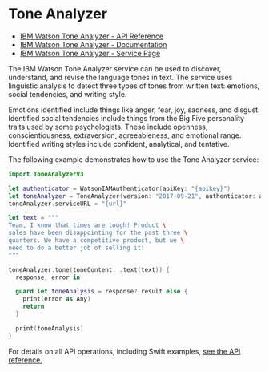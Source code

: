 # Tone Analyzer

* [IBM Watson Tone Analyzer - API Reference](https://cloud.ibm.com/apidocs/tone-analyzer?code=swift)
* [IBM Watson Tone Analyzer - Documentation](https://cloud.ibm.com/docs/services/tone-analyzer/index.html)
* [IBM Watson Tone Analyzer - Service Page](https://www.ibm.com/watson/services/tone-analyzer/)

The IBM Watson Tone Analyzer service can be used to discover, understand, and revise the language tones in text. The service uses linguistic analysis to detect three types of tones from written text: emotions, social tendencies, and writing style.

Emotions identified include things like anger, fear, joy, sadness, and disgust. Identified social tendencies include things from the Big Five personality traits used by some psychologists. These include openness, conscientiousness, extraversion, agreeableness, and emotional range. Identified writing styles include confident, analytical, and tentative.

The following example demonstrates how to use the Tone Analyzer service:

```swift
import ToneAnalyzerV3

let authenticator = WatsonIAMAuthenticator(apiKey: "{apikey}")
let toneAnalyzer = ToneAnalyzer(version: "2017-09-21", authenticator: authenticator)
toneAnalyzer.serviceURL = "{url}"

let text = """
Team, I know that times are tough! Product \
sales have been disappointing for the past three \
quarters. We have a competitive product, but we \
need to do a better job of selling it!
"""

toneAnalyzer.tone(toneContent: .text(text)) {
  response, error in

  guard let toneAnalysis = response?.result else {
    print(error as Any)
    return
  }

  print(toneAnalysis)
}
```

For details on all API operations, including Swift examples, [see the API reference.](https://cloud.ibm.com/apidocs/tone-analyzer?code=swift)